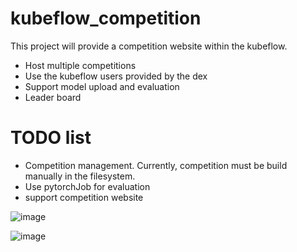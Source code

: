 # kubeflow_competition

This project will provide a competition website within the kubeflow. 
* Host multiple competitions
* Use the kubeflow users provided by the dex
* Support model upload and evaluation
* Leader board

# TODO list
* Competition management. Currently, competition must be build manually in the filesystem.
* Use pytorchJob for evaluation
* support competition website

![image](https://github.com/wycc/kubeflow_competition/assets/457473/aaa26e6a-4e3f-4821-9d84-c84aefb61f97)

![image](https://github.com/wycc/kubeflow_competition/assets/457473/d89ec7f1-4037-418d-aa13-7bf180c4e2e8)

